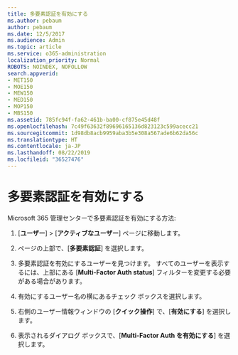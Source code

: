 ```yaml
---
title: 多要素認証を有効にする
ms.author: pebaum
author: pebaum
ms.date: 12/5/2017
ms.audience: Admin
ms.topic: article
ms.service: o365-administration
localization_priority: Normal
ROBOTS: NOINDEX, NOFOLLOW
search.appverid:
- MET150
- MOE150
- MEW150
- MED150
- MOP150
- MBS150
ms.assetid: 785fc94f-fa62-461b-ba00-cf875e45d48f
ms.openlocfilehash: 7c49f63632f89696165136d823123c599acecc21
ms.sourcegitcommit: 1d98db8acb9959aba3b5e308a567ade6b62da56c
ms.translationtype: HT
ms.contentlocale: ja-JP
ms.lasthandoff: 08/22/2019
ms.locfileid: "36527476"
---
```

# <a name="enable-multi-factor-authentication"></a>多要素認証を有効にする

Microsoft 365 管理センターで多要素認証を有効にする方法:

1. [**ユーザー**] \> [**アクティブなユーザー**] ページに移動します。
    
2. ページの上部で、[**多要素認証**] を選択します。 
    
3. 多要素認証を有効にするユーザーを見つけます。 すべてのユーザーを表示するには、上部にある [**Multi-Factor Auth status**] フィルターを変更する必要がある場合があります。
    
4. 有効にするユーザー名の横にあるチェック ボックスを選択します。
    
5.  右側のユーザー情報ウィンドウの [**クイック操作**] で、[**有効にする**] を選択します。 
    
6. 表示されるダイアログ ボックスで、[**Multi-Factor Auth を有効にする**] を選択します。 
    

